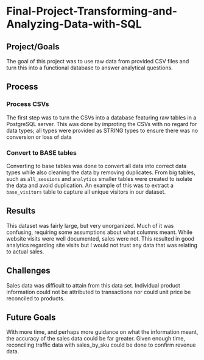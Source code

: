 # Final-Project-Transforming-and-Analyzing-Data-with-SQL

## Project/Goals
The goal of this project was to use raw data from provided CSV files and turn this into a functional database to answer analytical questions.

## Process
### Process CSVs
The first step was to turn the CSVs into a database featuring raw tables in a PostgreSQL server. This was done by improting the CSVs with no regard for data types; all types were provided as STRING types to ensure there was no conversion or loss of data
### Convert to BASE tables
Converting to base tables was done to convert all data into correct data types while also cleaning the data by removing duplicates. From big tables, such as `all_sessions` and `analytics` smaller tables were created to isolate the data and avoid duplication. An example of this was to extract a `base_visitors` table to capture all unique visitors in our dataset.

## Results
This dataset was fairly large, but very unorganized. Much of it was confusing, requiring some assumptions about what columns meant. While website visits were well documented, sales were not. This resulted in good analytics regarding site visits but I would not trust any data that was relating to actual sales. 

## Challenges 
Sales data was difficult to attain from this data set. Individual product information could not be attributed to transactions nor could unit price be reconciled to products. 

## Future Goals
With more time, and perhaps more guidance on what the information meant, the accuracy of the sales data could be far greater. Given enough time, reconciling traffic data with sales_by_sku could be done to confirm revenue data.
